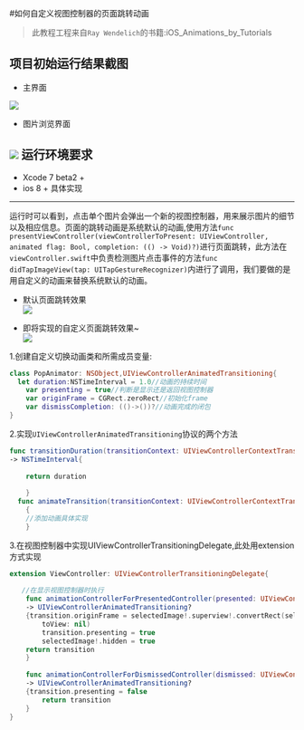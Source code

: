 #如何自定义视图控制器的页面跳转动画
>此教程工程来自`Ray Wendelich`的书籍:iOS_Animations_by_Tutorials

项目初始运行结果截图
-----
- 主界面  

![](https://raw.githubusercontent.com/ShyHornet/Custom-Presentation-Controller-animations/master/Asset/Start-project-1.png)
- 图片浏览界面  

![](https://raw.githubusercontent.com/ShyHornet/Custom-Presentation-Controller-animations/master/Asset/Start-project-detailViewer.png)
运行环境要求
-----
- Xcode 7 beta2 +
- ios 8 +
具体实现
-----
运行时可以看到，点击单个图片会弹出一个新的视图控制器，用来展示图片的细节以及相应信息。页面的跳转动画是系统默认的动画,使用方法`func presentViewController(viewControllerToPresent: UIViewController, animated flag: Bool, completion: (() -> Void)?)`进行页面跳转，此方法在`viewController.swift`中负责检测图片点击事件的方法`func didTapImageView(tap: UITapGestureRecognizer)`内进行了调用，我们要做的是用自定义的动画来替换系统默认的动画。
- 默认页面跳转效果  
![](https://raw.githubusercontent.com/ShyHornet/Custom-Presentation-Controller-animations/master/Asset/before.gif)  

- 即将实现的自定义页面跳转效果~  
![](https://raw.githubusercontent.com/ShyHornet/Custom-Presentation-Controller-animations/master/Asset/after.gif)  

1.创建自定义切换动画类和所需成员变量:
```Swift
class PopAnimator: NSObject,UIViewControllerAnimatedTransitioning{
  let duration:NSTimeInterval = 1.0//动画的持续时间
    var presenting = true//判断是显示还是返回视图控制器
    var originFrame = CGRect.zeroRect//初始化frame
    var dismissCompletion: (()->())?//动画完成的闭包
}
```
2.实现`UIViewControllerAnimatedTransitioning`协议的两个方法
```Swift
func transitionDuration(transitionContext: UIViewControllerContextTransitioning?) 
-> NSTimeInterval{
    
    return duration
        
    }
  func animateTransition(transitionContext: UIViewControllerContextTransitioning)
    {
    //添加动画具体实现
    }
```
3.在视图控制器中实现UIViewControllerTransitioningDelegate,此处用extension方式实现
```Swift
extension ViewController: UIViewControllerTransitioningDelegate{
  
   //在显示视图控制器时执行  
    func animationControllerForPresentedController(presented: UIViewController, presentingController presenting: UIViewController, sourceController source: UIViewController) 
    -> UIViewControllerAnimatedTransitioning?
    {transition.originFrame = selectedImage!.superview!.convertRect(selectedImage!.frame,
        toView: nil)
        transition.presenting = true
        selectedImage!.hidden = true
    return transition
    }
    
    func animationControllerForDismissedController(dismissed: UIViewController)
    -> UIViewControllerAnimatedTransitioning?
    {transition.presenting = false
        return transition
    }
}
```
